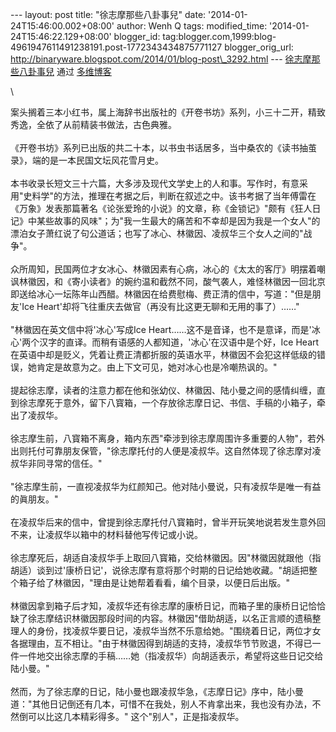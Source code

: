 --- layout: post title: "徐志摩那些八卦事兒" date:
'2014-01-24T15:46:00.002+08:00' author: Wenh Q tags: modified\_time:
'2014-01-24T15:46:22.129+08:00' blogger\_id:
tag:blogger.com,1999:blog-4961947611491238191.post-1772343434875771127
blogger\_orig\_url:
http://binaryware.blogspot.com/2014/01/blog-post\_3292.html ---
[徐志摩那些八卦事兒](http://blog.dwnews.com/?p=406226) 通过
[多维博客](http://blog.dwnews.com/) 
<div>

\

</div>

<div>

案头搁着三本小红书，属上海辞书出版社的《开卷书坊》系列，小三十二开，精致秀逸，全依了从前精装书做法，古色典雅。\
\
《开卷书坊》系列已出版的共二十本，以书虫书话居多，当中桑农的《读书抽茧录》，端的是一本民国文坛风花雪月史。\
\
本书收录长短文三十六篇，大多涉及现代文学史上的人和事。写作时，有意采用"史料学"的方法，推理在考据之后，判断在叙述之中。该书考据了当年傅雷在《万象》发表那篇著名《论张爱玲的小说》的文章，称《金锁记》"颇有《狂人日记》中某些故事的风味"；为"我一生最大的痛苦和不幸却是因为我是一个女人"的漂泊女子萧红说了句公道话；也写了冰心、林徽因、凌叔华三个女人之间的"战争"。\
\
众所周知，民国两位才女冰心、林徽因素有心病，冰心的《太太的客厅》明摆着嘲讽林徽因，和《寄小读者》的婉约温和截然不同，酸气袭人，难怪林徽因一回北京即送给冰心一坛陈年山西醋。林徽因在给费慰梅、费正清的信中，写道："但是朋友'Ice
Heart'却将飞往重庆去做官（再没有比这更无聊和无用的事了）……"\
\
"林徽因在英文信中将'冰心'写成Ice
Heart……这不是音译，也不是意译，而是'冰心'两个汉字的直译。而稍有语感的人都知道，'冰心'在汉语中是个好，Ice
Heart在英语中却是贬义，凭着让费正清都折服的英语水平，林徽因不会犯这样低级的错误，她肯定是故意为之。由上下文可见，她对冰心也是冷嘲热讽的。"\
\
提起徐志摩，读者的注意力都在他和张幼仪、林徽因、陆小曼之间的感情纠缠，直到徐志摩死于意外，留下八寳箱，一个存放徐志摩日记、书信、手稿的小箱子，牵出了凌叔华。\
\
徐志摩生前，八寳箱不离身，箱内东西"牵涉到徐志摩周围许多重要的人物"，若外出则托付可靠朋友保管，"徐志摩托付的人便是凌叔华。这自然体现了徐志摩对凌叔华非同寻常的信任。"\
\
"徐志摩生前，一直视凌叔华为红颜知己。他对陆小曼说，只有凌叔华是唯一有益的眞朋友。"\
\
在凌叔华后来的信中，曾提到徐志摩托付八寳箱时，曾半开玩笑地说若发生意外回不来，让凌叔华以箱中的材料替他写传记或小说。\
\
徐志摩死后，胡适自凌叔华手上取回八寳箱，交给林徽因。因"林徽因就跟他（指胡适）谈到过'康桥日记'，说徐志摩有意将那个时期的日记给她收藏。"胡适把整个箱子给了林徽因，"理由是让她帮着看看，编个目录，以便日后出版。"\
\
林徽因拿到箱子后才知，凌叔华还有徐志摩的康桥日记，而箱子里的康桥日记恰恰缺了徐志摩结识林徽因那段时间的内容。林徽因"借助胡适，以名正言顺的遗稿整理人的身份，找凌叔华要日记，凌叔华当然不乐意给她。"围绕着日记，两位才女各据理由，互不相让。"由于林徽因得到胡适的支持，凌叔华节节败退，不得已一件一件地交出徐志摩的手稿……她（指凌叔华）向胡适表示，希望将这些日记交给陆小曼。"\
\
然而，为了徐志摩的日记，陆小曼也跟凌叔华急，《志摩日记》序中，陆小曼道："其他日记倒还有几本，可惜不在我处，别人不肯拿出来，我也没有办法，不然倒可以比这几本精彩得多。"
这个"别人"，正是指凌叔华。

</div>
